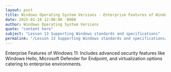 ```yaml
---
layout: post
title: Windows Operating System Versions - Enterprise Features of Windows 11
date: 2025-01-10 12:00:00 -0000
author: Windows Operating System Versions
quote: "content here"
subject: "Lesson 13 Supporting Windows standards and specifications"
permalink: "/Lesson 13 Supporting Windows standards and specifications/Windows Operating System Versions/Windows Operating System Versions - Enterprise Features of Windows 11"
---
```


Enterprise Features of Windows 11: Includes advanced security features like Windows Hello, Microsoft Defender for Endpoint, and virtualization options catering to enterprise environments.
